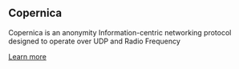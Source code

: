<section id="solutions">
    <div class="container">
        <div class="row">
            <div class="col-md-offset-4 col-md-4 col-xs-offset-2 col-xs-8">
                <div class="text-center">
                    <h2 class="text_blue fractal_blue">Copernica</h2>
                    <p>
                        Copernica is an anonymity Information-centric networking protocol designed to operate over UDP and Radio Frequency
                    </p>
                    <a class="" href="/copernica/">Learn more</a>
                </div>
            </div>
        </div>
    </div>
</section>
